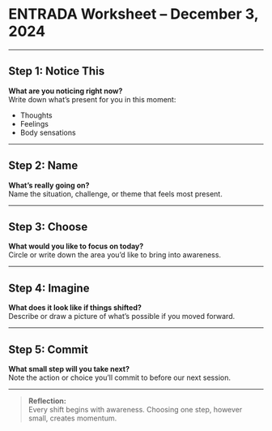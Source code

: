# ENTRADA Worksheet – December 3, 2024

---

## Step 1: Notice This

**What are you noticing right now?**  
Write down what’s present for you in this moment:
- Thoughts  
- Feelings  
- Body sensations  

---

## Step 2: Name

**What’s really going on?**  
Name the situation, challenge, or theme that feels most present.  

---

## Step 3: Choose

**What would you like to focus on today?**  
Circle or write down the area you’d like to bring into awareness.  

---

## Step 4: Imagine

**What does it look like if things shifted?**  
Describe or draw a picture of what’s possible if you moved forward.  

---

## Step 5: Commit

**What small step will you take next?**  
Note the action or choice you’ll commit to before our next session.  

---

> **Reflection:**  
> Every shift begins with awareness. Choosing one step, however small, creates momentum.
